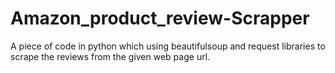 # Amazon_product_review-Scrapper
A piece of code in python which using beautifulsoup and request libraries to scrape the reviews from the given web page url.
